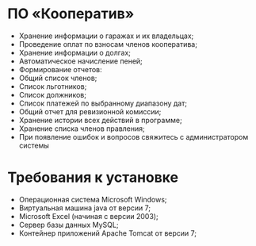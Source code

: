 # ПО «Кооператив»

- Хранение информации о гаражах и их владельцах;
- Проведение оплат по взносам членов кооператива;
- Хранение информации о долгах;
- Автоматическое начисление пеней;
- Формирование отчетов:
- Общий список членов;
- Список льготников;
- Список должников;
- Список платежей по выбранному диапазону дат;
- Общий отчет для ревизионной комиссии;
- Хранение истории всех действий в программе;
- Хранение списка членов правления;
- При появление ошибок и вопросов свяжитесь с администратором системы

# Требования к установке

- Операционная система Microsoft Windows;
- Виртуальная машина java от версии 7;
- Microsoft Excel (начиная с версии 2003);
- Сервер базы данных MySQL;
- Контейнер приложений Apache Tomcat от версии 7;
